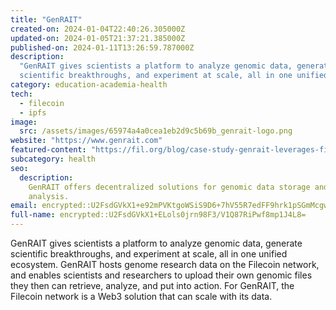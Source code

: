 ```yaml
---
title: "GenRAIT"
created-on: 2024-01-04T22:40:26.305000Z
updated-on: 2024-01-05T21:37:21.385000Z
published-on: 2024-01-11T13:26:59.787000Z
description:
  "GenRAIT gives scientists a platform to analyze genomic data, generate
  scientific breakthroughs, and experiment at scale, all in one unified ecosystem."
category: education-academia-health
tech:
  - filecoin
  - ipfs
image:
  src: /assets/images/65974a4a0cea1eb2d9c5b69b_genrait-logo.png
website: "https://www.genrait.com"
featured-content: "https://fil.org/blog/case-study-genrait-leverages-filecoin-network-for-greater-visibility-access-and-storage-of-genomic-data"
subcategory: health
seo:
  description:
    GenRAIT offers decentralized solutions for genomic data storage and
    analysis.
email: encrypted::U2FsdGVkX1+e92mPVKtgoWSiS9D6+7hV55R7edFF9hrk1pSGmMcgwrcw3hOXy5bs
full-name: encrypted::U2FsdGVkX1+ELols0jrn98F3/V1Q87RiPwf8mp1J4L8=
---
```


GenRAIT gives scientists a platform to analyze genomic data, generate scientific breakthroughs, and experiment at scale, all in one unified ecosystem. GenRAIT hosts genome research data on the Filecoin network, and enables scientists and researchers to upload their own genomic files they then can retrieve, analyze, and put into action. For GenRAIT, the Filecoin network is a Web3 solution that can scale with its data.
